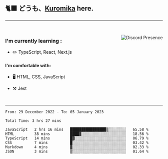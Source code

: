 ## 🐈‍⬛ どうも、<a href="https://twitter.com/kuromika__">Kuromika</a> here.


---

<br clear='left'/>

<a href="https://discord.com/users/1029464575604699166/" target="_blank" rel="nofollow"> <img src="https://lanyard-profile-readme.vercel.app/api/1029464575604699166?idleMessage=Probably%20doing%20something%20else..." alt="Discord Presence" align="right"></a>

### I'm currently learning :

- :pencil2: TypeScript, React, Next.js

#### I'm comfortable with:

- 🖥️ HTML, CSS, JavaScript

- :hammer_and_pick: Jest

<br clear='right'/>

---

<!--START_SECTION:waka-->

```text
From: 29 December 2022 - To: 05 January 2023

Total Time: 3 hrs 27 mins

JavaScript   2 hrs 16 mins   ████████████████▒░░░░░░░░   65.58 %
HTML         38 mins         ████▓░░░░░░░░░░░░░░░░░░░░   18.56 %
TypeScript   14 mins         █▓░░░░░░░░░░░░░░░░░░░░░░░   06.79 %
CSS          7 mins          █░░░░░░░░░░░░░░░░░░░░░░░░   03.42 %
Markdown     4 mins          ▓░░░░░░░░░░░░░░░░░░░░░░░░   02.33 %
JSON         3 mins          ▒░░░░░░░░░░░░░░░░░░░░░░░░   01.64 %
```

<!--END_SECTION:waka-->
